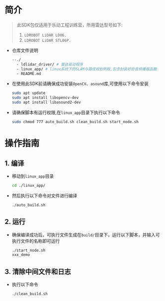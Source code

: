 # 简介

>此SDK包仅适用于乐动工程训练营，所用雷达型号如下:
>1. `LDROBOT LiDAR LD06.` 
>2. `LDROBOT LiDAR STL06P.`

- 仓库文件说明

  ```bash
  --./
    - ldlidar_driver/ # 雷达驱动程序
    - linux_app/ # linux系统下的SLAM与路径规划例程,包含封装好的音频播报函数
    - README.md 
  ```
  
- 在使用此SDK前请确保成功安装`OpenCV`、`asound`库,可使用以下命令安装
  ```bash
  sudo apt update
  sudo apt install libopencv-dev
  sudo apt install libasound2-dev
  ```
- 请确保脚本有运行权限,在`linux_app`目录下执行以下命令
  ```bash
  sudo chmod 777 auto_build.sh clean_build.sh start_node.sh
  ```

# 操作指南

## 1. 编译

- 移动到`linux_app`目录
  ```bash
  cd ./linux_app/
  ```

- 然后执行以下命令对文件进行编译
  ```bash
  ./auto_build.sh
  ```

## 2. 运行
- 确保编译成功后，可执行文件生成在`build/`目录下，运行以下脚本，并输入可执行文件的名称即可运行
  ``` bash
  ./start_node.sh
  xxx_demo
  ```

## 3. 清除中间文件和日志
- 执行以下命令
  ```bash
  ./clean_build.sh
  ```